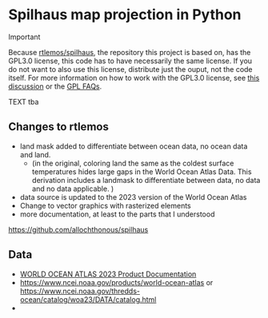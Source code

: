 # Spilhaus map projection in Python

> [!IMPORTANT]  
> Because [rtlemos/spilhaus](https://github.com/rtlemos/spilhaus), the repository this project is based on, has the GPL3.0 license, this code has to have necessarily the same license.
> If you do not want to also use this license, distribute just the ouput, not the code itself.
> For more information on how to work with the GPL3.0 license, see [this discussion](https://gist.github.com/kn9ts/cbe95340d29fc1aaeaa5dd5c059d2e60) or the [GPL FAQs](https://www.gnu.org/licenses/gpl-faq.html).

TEXT tba

## Changes to rtlemos
- land mask added to differentiate between ocean data, no ocean data and land.
  - (in the original, coloring land the same as the coldest surface temperatures hides large gaps in the World Ocean Atlas Data. This derivation includes a landmask to differentiate between data, no data and no data applicable. )
- data source is updated to the 2023 version of the World Ocean Atlas
- Change to vector graphics with rasterized elements
- more documentation, at least to the parts that I understood

https://github.com/allochthonous/spilhaus

## Data
- [WORLD OCEAN ATLAS 2023 Product Documentation](https://www.ncei.noaa.gov/data/oceans/woa/WOA23/DOCUMENTATION/WOA23_Product_Documentation.pdf)
- https://www.ncei.noaa.gov/products/world-ocean-atlas or https://www.ncei.noaa.gov/thredds-ocean/catalog/woa23/DATA/catalog.html 
- 

